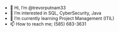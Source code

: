 - 👋 Hi, I’m @trevorputnam33
- 👀 I’m interested in SQL, CyberSecurity, Java
- 🌱 I’m currently learning Project Management (ITIL)
- 📫 How to reach me; (585) 683-3631

<!---
trevorputnam33/trevorputnam33 is a ✨ special ✨ repository because its `README.md` (this file) appears on your GitHub profile.
You can click the Preview link to take a look at your changes.
--->
